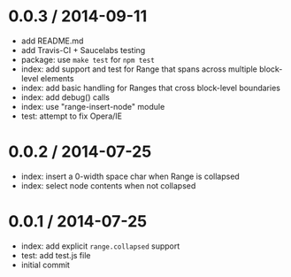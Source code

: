 
0.0.3 / 2014-09-11
==================

 * add README.md
 * add Travis-CI + Saucelabs testing
 * package: use `make test` for `npm test`
 * index: add support and test for Range that spans across multiple block-level elements
 * index: add basic handling for Ranges that cross block-level boundaries
 * index: add debug() calls
 * index: use "range-insert-node" module
 * test: attempt to fix Opera/IE

0.0.2 / 2014-07-25
==================

 * index: insert a 0-width space char when Range is collapsed
 * index: select node contents when not collapsed

0.0.1 / 2014-07-25
==================

 * index: add explicit `range.collapsed` support
 * test: add test.js file
 * initial commit
